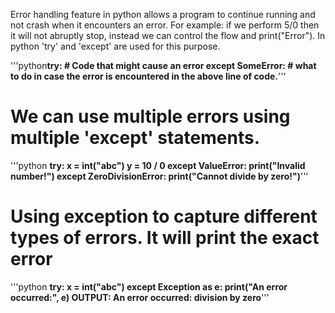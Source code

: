 Error handling feature in python allows a program to continue running and not crash when it encounters an error.
For example: if we perform 5/0 then it will not abruptly stop, instead we can control the flow and print("Error").
In python 'try' and 'except' are used for this purpose.

'''python**try:
    # Code that might cause an error
except SomeError:
    # what to do in case the error is encountered in the above line of code.**'''

# We can use multiple errors using multiple 'except' statements.
'''python **try:
    x = int("abc")
    y = 10 / 0
except ValueError:
    print("Invalid number!")
except ZeroDivisionError:
    print("Cannot divide by zero!")**'''

# Using exception to capture different types of errors. It will print the exact error
'''python 
**try:
    x = int("abc")
except Exception as e:
    print("An error occurred:", e)
OUTPUT: An error occurred: division by zero**'''
